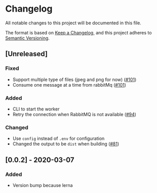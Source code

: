 # Changelog

All notable changes to this project will be documented in this file.

The format is based on [Keep a Changelog](https://keepachangelog.com/en/1.0.0/),
and this project adheres to [Semantic Versioning](https://semver.org/spec/v2.0.0.html).

## [Unreleased]

### Fixed

- Support multiple type of files (jpeg and png for now) ([#101](https://github.com/vickev/howdypix/pull/101))
- Consume one message at a time from rabbitMq ([#101](https://github.com/vickev/howdypix/pull/101))

### Added

- CLI to start the worker
- Retry the connection when RabbitMQ is not available ([#94](https://github.com/vickev/howdypix/pull/94))

### Changed

- Use `config` instead of `.env` for configuration
- Changed the output to be `dist` when building  ([#81](https://github.com/vickev/howdypix/pull/81))

## [0.0.2] - 2020-03-07

### Added

- Version bump because lerna


